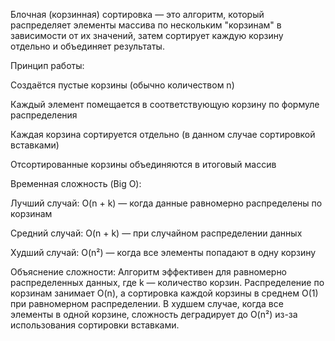 Блочная (корзинная) сортировка — это алгоритм, который распределяет элементы массива по нескольким "корзинам" в зависимости от их значений, затем сортирует каждую корзину отдельно и объединяет результаты.

Принцип работы:

Создаётся пустые корзины (обычно количеством n)

Каждый элемент помещается в соответствующую корзину по формуле распределения

Каждая корзина сортируется отдельно (в данном случае сортировкой вставками)

Отсортированные корзины объединяются в итоговый массив

Временная сложность (Big O):

Лучший случай: O(n + k) — когда данные равномерно распределены по корзинам

Средний случай: O(n + k) — при случайном распределении данных

Худший случай: O(n²) — когда все элементы попадают в одну корзину

Объяснение сложности:
Алгоритм эффективен для равномерно распределенных данных, где k — количество корзин. Распределение по корзинам занимает O(n), а сортировка каждой корзины в среднем O(1) при равномерном распределении. В худшем случае, когда все элементы в одной корзине, сложность деградирует до O(n²) из-за использования сортировки вставками.

